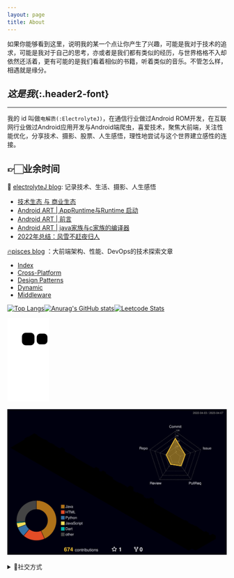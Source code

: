 ```yaml
---
layout: page
title: About
---
```


如果你能够看到这里，说明我的某一个点让你产生了兴趣，可能是我对于技术的追求，可能是我对于自己的思考，亦或者是我们都有类似的经历，与世界格格不入却依然还活着，更有可能的是我们看着相似的书籍，听着类似的音乐。不管怎么样，相遇就是缘分。

## _这是我_{:.header2-font}

---

我的 id 叫做`电解质(:ElectrolyteJ)`，在通信行业做过Android ROM开发，在互联网行业做过Android应用开发与Android端爬虫，喜爱技术，聚焦大前端，关注性能优化，分享技术、摄影、股票、人生感悟，理性地尝试与这个世界建立感性的连接。

## 👉🏻业余时间

📒 [electrolyteJ blog](https://electrolyteJ.github.io/blog): 记录技术、生活、摄影、人生感悟

<!-- BLOG-POST-LIST:START -->
- [技术生态 与 商业生态](https://electrolyteJ.github.io/blog//2023-03-21/biz-tech-ecosystem)
- [Android ART |  AppRuntime与Runtime 启动](https://electrolyteJ.github.io/blog//2023-02-05/art-runtime-startup)
- [Android ART |  前言](https://electrolyteJ.github.io/blog//2023-02-04/art-foreword)
- [Android ART | java家族与c家族的编译器](https://electrolyteJ.github.io/blog//2023-02-01/art-compiler1)
- [2022年总结：风雪不赶夜归人](https://electrolyteJ.github.io/blog//2023-01-20/2022summary)
<!-- BLOG-POST-LIST:END -->

[🔥pisces blog](https://big-frontend.github.io/pisces/) ：大前端架构、性能、DevOps的技术探索文章

<!-- pisces:START -->
- [Index](https://big-frontend.github.io/pisces/)
- [Cross-Platform](https://big-frontend.github.io/pisces/cross_platform/)
- [Design Patterns](https://big-frontend.github.io/pisces/arch/design_patterns/)
- [Dynamic](https://big-frontend.github.io/pisces/arch/dynamic/)
- [Middleware](https://big-frontend.github.io/pisces/arch/middleware/)
<!-- pisces:END -->


<p dir="auto"><a target="_blank" rel="noopener noreferrer nofollow" href="https://camo.githubusercontent.com/b555ae1ab0d52ee86f427648638deddae3244859783128e57c6592059fef937a/68747470733a2f2f6769746875622d726561646d652d73746174732e76657263656c2e6170702f6170693f757365726e616d653d656c656374726f6c7974654a26636f756e745f707269766174653d747275652673686f775f69636f6e733d7472756526696e636c7564655f616c6c5f636f6d6d6974733d7472756526686964655f626f726465723d7472756526746578745f636f6c6f723d3737372662675f636f6c6f723d3030303030303030"><img src="https://camo.githubusercontent.com/5ecfdcccaf3dba05b383d0ed42666aaec57f183606091624cc036d94efea486f/68747470733a2f2f6769746875622d726561646d652d73746174732e76657263656c2e6170702f6170692f746f702d6c616e67732f3f757365726e616d653d656c656374726f6c7974654a26686964653d736373732c6373732c6c6573732c68746d6c266c61796f75743d636f6d7061637426686964655f7469746c653d7472756526686964655f626f726465723d74727565266c616e67735f636f756e743d31322662675f636f6c6f723d303030303030303026746578745f636f6c6f723d373737" alt="Top Langs" data-canonical-src="https://github-readme-stats.vercel.app/api/top-langs/?username=electrolyteJ&amp;hide=scss,css,less,html&amp;layout=compact&amp;hide_title=true&amp;hide_border=true&amp;langs_count=12&amp;bg_color=00000000&amp;text_color=777" style="max-width: 100%;"></a><a href="https://leetcode.cn/u/electrolytej/" rel="nofollow"><img src="https://camo.githubusercontent.com/b555ae1ab0d52ee86f427648638deddae3244859783128e57c6592059fef937a/68747470733a2f2f6769746875622d726561646d652d73746174732e76657263656c2e6170702f6170693f757365726e616d653d656c656374726f6c7974654a26636f756e745f707269766174653d747275652673686f775f69636f6e733d7472756526696e636c7564655f616c6c5f636f6d6d6974733d7472756526686964655f626f726465723d7472756526746578745f636f6c6f723d3737372662675f636f6c6f723d3030303030303030" alt="Anurag's GitHub stats" data-canonical-src="https://github-readme-stats.vercel.app/api?username=electrolyteJ&amp;count_private=true&amp;show_icons=true&amp;include_all_commits=true&amp;hide_border=true&amp;text_color=777&amp;bg_color=00000000" style="max-width: 100%;"></a><a target="_blank" rel="noopener noreferrer nofollow" href="https://camo.githubusercontent.com/5ecfdcccaf3dba05b383d0ed42666aaec57f183606091624cc036d94efea486f/68747470733a2f2f6769746875622d726561646d652d73746174732e76657263656c2e6170702f6170692f746f702d6c616e67732f3f757365726e616d653d656c656374726f6c7974654a26686964653d736373732c6373732c6c6573732c68746d6c266c61796f75743d636f6d7061637426686964655f7469746c653d7472756526686964655f626f726465723d74727565266c616e67735f636f756e743d31322662675f636f6c6f723d303030303030303026746578745f636f6c6f723d373737"><img src="https://camo.githubusercontent.com/978616c3e219f45c10aa94ee1ab478d56bba51510974d8f82d4e8c13515d78cf/68747470733a2f2f6c656574636172642e6a61636f626c696e2e636f6f6c2f656c656374726f6c7974654a3f736974653d636e267468656d653d6461726b26626f726465723d30" alt="Leetcode Stats" data-canonical-src="https://leetcard.jacoblin.cool/electrolyteJ?site=cn&amp;theme=dark&amp;border=0" style="max-width: 100%;"></a></p>
<p dir="auto"><a target="_blank" rel="noopener noreferrer" href="https://github.com/electrolyteJ/electrolyteJ/blob/output/github-contribution-grid-snake.svg"><img src="https://github.com/electrolyteJ/electrolyteJ/raw/output/github-contribution-grid-snake.svg" alt="Snake animation" style="max-width: 100%;"></a></p>
<p dir="auto"><a target="_blank" rel="noopener noreferrer" href="https://github.com/electrolyteJ/electrolyteJ/blob/master/profile-3d-contrib/profile-night-rainbow.svg"><img src="https://github.com/electrolyteJ/electrolyteJ/raw/master/profile-3d-contrib/profile-night-rainbow.svg" alt="3d contrib" style="max-width: 100%;"></a></p>
<!-- ![Anurag's GitHub stats](https://github-readme-stats.vercel.app/api?username=electrolyteJ&count_private=true&show_icons=true&include_all_commits=true&hide_border=true&text_color=777&bg_color=00000000)![Top Langs](https://github-readme-stats.vercel.app/api/top-langs/?username=electrolyteJ&hide=scss,css,less,html&layout=compact&hide_title=true&hide_border=true&langs_count=12&bg_color=00000000&text_color=777)[![Leetcode Stats](https://leetcard.jacoblin.cool/electrolyteJ?site=cn&theme=dark&border=0)](https://leetcode.cn/u/electrolytej/)

![Snake animation](https://github.com/electrolyteJ/electrolyteJ/blob/output/github-contribution-grid-snake.svg)

![3d contrib](https://github.com/electrolyteJ/electrolyteJ/blob/master/profile-3d-contrib/profile-night-rainbow.svg) -->

☕️全栈-🐱开源项目
  - 🚀[bundles-assembler](https://github.com/electrolyteJ/bundles-assembler)：组件化的脚手架工程，通过图形化界面交互可以管理模块是否参与编译，是否源码编译，是否二进制编译，这样大大提高了构建速度
  - 👻[padb](https://github.com/ghost-plan/padb)：用python3封装丰富的操作设备和伪造设备信息的指令，且提供易于扩展的命令行框架
  - ♓[pisces](https://github.com/big-frontend/pisces)：大前端项目实践
  - 🌏[super-retrofit](https://github.com/electrolyteJ/super-retrofit)：让Retrofit自由选择网络库，而不只是OkHttp这一种选择

> 但行好事，莫问前程

<!-- [![Readme Card](https://github-readme-stats.vercel.app/api/pin/?username=electrolyteJ&repo=github-readme-stats&show_owner=true)](https://github.com/electrolyteJ/github-readme-stats) -->


<details>
<summary>
  🤝社交方式
</summary>
<ul>
{% if site.social.zhihu %}

  <li>
    知乎：<a title="{{ site.social.zhihu }} zhihu" href="https://www.zhihu.com/people/{{ site.social.zhihu }} " target="_blank">
      <!-- <span class="fa-stack fa-lg"> -->
      <!-- <i class="fa   fa-inverse  fa-2x">知</i> -->
      <i class="fa   fa-stop-circle  fa-2x">知</i>
      <!-- <i class="fa fa-check-circle fa-2x"></i> -->
      <!-- <i class="fa fa-stack-1x fa-circle-o"></i> -->
      <!-- </span> -->
    </a>
  </li>
{% endif %} 
{% if site.social.weibo %}
  <li>
    微博：
    <a title="{{ site.social.weibo }} weibo" href="http://weibo.com/{{ site.social.weibo }} " target="_blank">
      <i class="fa fa-weibo fa-2x"></i>
    </a>
  </li>
{% endif %}
<!-- {% if site.social.bilibili %}
  <li>
    做视频的地方：<a title="{{ site.social.bilibili }} bilibili" href="https://space.bilibili.com/{{ site.social.bilibili }} " target="_blank">
      <i class="fa   fa-stop-circle  fa-2x">bilibili</i>
    </a>
  </li>
{% endif %} -->

{% if site.social.github %}
<li>
github： <a title="{{ site.social.github }} on Github" href="https://github.com/{{ site.social.github }}" target="_blank"><i class="fa fa-github fa-2x"></i></a>
</li>
{% endif %}

{% if site.social.douban %}

  <li>
    豆瓣：<a title="{{ site.social.douban }} douban" href="https://www.douban.com/people/{{ site.social.douban }} " target="_blank">
      <!-- <span class="fa-stack fa-lg"> -->
        <!-- <i class="fa   fa-inverse  fa-2x">知</i> -->
        <i class="fa   fa-stop-circle  fa-2x">豆</i>
        <!-- <i class="fa fa-check-circle fa-2x"></i> -->
        <!-- <i class="fa fa-stack-1x fa-circle-o"></i> -->
      <!-- </span> -->
    </a>
  </li>
{% endif %}
</ul>
</details>
